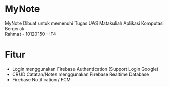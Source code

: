 # MyNote
 MyNote Dibuat untuk memenuhi Tugas UAS Matakuliah Aplikasi Komputasi Bergerak <br>
 Rahmat - 10120150 - IF4<br>
# Fitur
 - Login menggunakan Firebase Authentication (Support Login Google) <br>
 - CRUD Catatan/Notes menggunakan Firebase Realtime Database <br>
 - Firebase Notification  / FCM <br>
